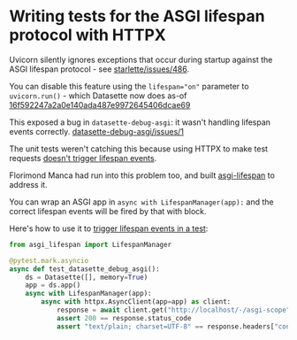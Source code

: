 # Writing tests for the ASGI lifespan protocol with HTTPX

Uvicorn silently ignores exceptions that occur during startup against the ASGI lifespan protocol - see [starlette/issues/486](https://github.com/encode/starlette/issues/486).

You can disable this feature using the `lifespan="on"` parameter to `uvicorn.run()` - which Datasette now does as-of [16f592247a2a0e140ada487e9972645406dcae69](https://github.com/simonw/datasette/commit/16f592247a2a0e140ada487e9972645406dcae69)

This exposed a bug in `datasette-debug-asgi`: it wasn't handling lifespan events correctly. [datasette-debug-asgi/issues/1](https://github.com/simonw/datasette-debug-asgi/issues/1)

The unit tests weren't catching this because using HTTPX to make test requests [doesn't trigger lifespan events](https://github.com/encode/httpx/issues/350).

Florimond Manca had run into this problem too, and built [asgi-lifespan](https://github.com/florimondmanca/asgi-lifespan) to address it.

You can wrap an ASGI app in `async with LifespanManager(app):` and the correct lifespan events will be fired by that with block.

Here's how to use it to [trigger lifespan events in a test](https://github.com/simonw/datasette-debug-asgi/blob/72d568d32a3159c763ce908c0b269736935c6987/test_datasette_debug_asgi.py):

```python
from asgi_lifespan import LifespanManager

@pytest.mark.asyncio
async def test_datasette_debug_asgi():
    ds = Datasette([], memory=True)
    app = ds.app()
    async with LifespanManager(app):
        async with httpx.AsyncClient(app=app) as client:
            response = await client.get("http://localhost/-/asgi-scope")
            assert 200 == response.status_code
            assert "text/plain; charset=UTF-8" == response.headers["content-type"]
```
